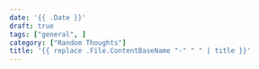 ```yaml
---
date: '{{ .Date }}'
draft: true
tags: ["general", ]
category: ["Random Thoughts"]
title: '{{ replace .File.ContentBaseName "-" " " | title }}'
---
```

